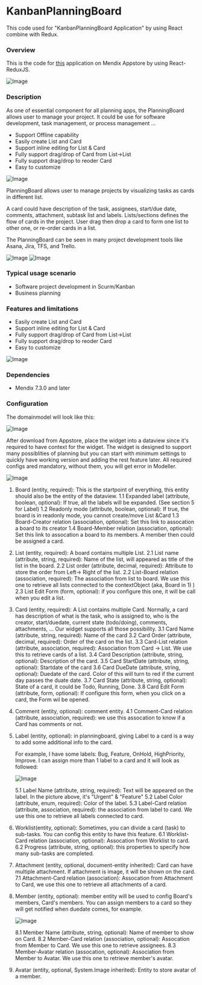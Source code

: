 # KanbanPlanningBoard
This code used for "KanbanPlanningBoard Application" by using React combine with Redux.

### Overview

This is the code for [this](https://appstore.home.mendix.com/link/app/78941/SCH/PlanningBoard) application on Mendix Appstore by using React-ReduxJS.

![Image](images/9.png)

### Description

As one of essential component for all planning apps, the PlanningBoard allows user to manage your project. It could be use for software development, task management, or process management ...

- Support Offline capability
- Easily create List and Card
- Support inline editing for List & Card
- Fully support drag/drop of Card from List->List
- Fully support drag/drop to reoder Card
- Easy to customize

![Image](images/2.png)

PlanningBoard allows user to manage projects by visualizing tasks as cards in different list.

A card could have description of the task, assignees, start/due date, comments, attachment, subtask list and labels. Lists/sections defines the flow of cards in the project. User drag then drop a card to form one list to other one, or re-order cards in a list.

The PlanningBoard can be seen in many project development tools like Asana, Jira, TFS, and Trello.

![Image](images/3.png)
![Image](images/5.png)

### Typical usage scenario
 - Software project development in Scurm/Kanban
 - Business planning

### Features and limitations
 - Easily create List and Card
 - Support inline editing for List & Card
 - Fully support drag/drop of Card from List->List
 - Fully support drag/drop to reoder Card
 - Easy to customize

 ![Image](images/8.png)

### Dependencies
 - Mendix 7.3.0 and later

### Configuration

The domainmodel will look like this:

![Image](images/TodoList.png)

After download from Appstore, place the widget into a dataview since it's required to have context for the widget. The widget is designed to support many possiblities of planning but you can start with minimum settings to quickly have working version and adding the rest feature later. All required configs ared mandatory, without them, you will get error in Modeller.

![Image](images/dataview.png)

 1. Board (entity,  required): This is the startpoint of everything, this entity should also be the entity of the dataview.
    1.1 Expanded label (attribute, boolean, optional): If true, all the labels will be expanded. (See section 5 for Label)
    1.2 Readonly mode (attribute, boolean, optional): If true, the board is in readonly mode, you cannot create/move List &Card
    1.3 Board-Creator relation (association, optional): Set this link to assocation a board to its creator
    1.4 Board-Member relation (association, optional): Set this link to assocation a board to its members.
    A member then could be assigned a card.

 2. List (entity, required): A board contains multiple List.
    2.1 List name (attribute, string, required): Name of the list, will appeared as title of the list in the board.
    2.2 List order (attribute, decimal, required): Attribute to store the order from Left-> Right of the list.
    2.2 List-Board relation (association, required): The association from list to board. We use this one to retrieve all lists connected to the contextObject (aka, Board in 1) )
    2.3 List Edit Form (form, optional): if you configure this one, it will be call when you edit a list.

 3. Card (entity, required): A List contains multiple Card. Normally, a card has description of what is the task, who is assigned to, who is the creator,  start/duedate, current state (todo/doing), comments, attachments, ... Our widget supports all those possibility.
    3.1 Card Name (attribute, string, required): Name of the card
    3.2 Card Order (attribute, decimal, required): Order of the card on the list.
    3.3 Card-List relation (attribute, association, required): Association from Card -> List. We use this to retrieve cards of a list.
    3.4 Card Description (attribute, string, optional): Description of the card.
    3.5 Card StartDate (attribute, string, optional): Startdate of the card
    3.6 Card DueDate (attribute, string, optional): Duedate of the card. Color of this will turn to red if the current day passes the duate date.
    3.7 Card State (attribute, string, optional): State of a card, it could be Todo, Running, Done.
    3.8 Card Edit Form (attribute, form, optional): If configure this form, when you click on a card, the Form wil be opened.

 4. Comment (entity, optional): comment entity.
    4.1 Comment-Card relation (attribute, association, required): we use this assocation to know if a Card has comments or not.

 5. Label (entity, optional): in planningboard, giving Label to a card is a way to add some additional info to the card.

    For example, I have some labels: Bug, Feature, OnHold, HighPriority, Improve. I can assign more than 1 label to a card and it will look as followed:
    
    ![Image](images/labels.png)

    5.1 Label Name (attribute, string, required): Text will be appeared on the label. In the picture above, it's "Urgent" & "Feature"
    5.2 Label Color (attribute, enum, required): Color of the label.
    5.3 Label-Card relation (attribute, association, required): the association from label to card. We use this one to retrieve all labels connected to card.

 6. Worklist(entity, optional): Sometimes, you can divide a card (task) to sub-tasks. You can config this entity to have this feature.
    6.1 Worklist-Card relation (association, optional): Assocation from Worklist to card.
    6.2 Progress (attribute, string, optional): this properties to specify how many sub-tasks are completed.

 7. Attachment (entity, optional, document-entity inherited): Card can have multiple attachment. If attachment is image, it will be shown on the card.
    7.1 Attachment-Card relation (association): Assocation from Attachment to Card, we use this one to retrieve all attachments of a card.

 8. Member (entity, optional): member entity will be used to config Board's members, Card's members. You can assign members to a card so they will get notified when duedate comes, for example.
    
    ![Image](images/member.png)

    8.1 Member Name (attribute, string, optional): Name of member to show on Card.
    8.2 Member-Card relation (association, optional): Assocation from Member to Card. We use this one to retrieve assignees. 
    8.3 Member-Avatar relation (assocation, optional): Association from Member to Avatar. We use this one to retrieve member's avatar.

 9. Avatar (entity, optional, System.Image inherited): Entity to store avatar of a member.

  


